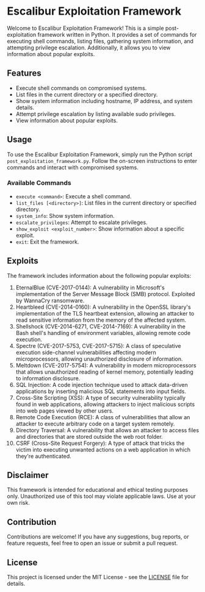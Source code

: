 # Escalibur Exploitation Framework

Welcome to Escalibur Exploitation Framework! This is a simple post-exploitation framework written in Python. It provides a set of commands for executing shell commands, listing files, gathering system information, and attempting privilege escalation. Additionally, it allows you to view information about popular exploits.

## Features

- Execute shell commands on compromised systems.
- List files in the current directory or a specified directory.
- Show system information including hostname, IP address, and system details.
- Attempt privilege escalation by listing available sudo privileges.
- View information about popular exploits.

## Usage

To use the Escalibur Exploitation Framework, simply run the Python script `post_exploitation_framework.py`. Follow the on-screen instructions to enter commands and interact with compromised systems.

### Available Commands

- `execute <command>`: Execute a shell command.
- `list_files [<directory>]`: List files in the current directory or specified directory.
- `system_info`: Show system information.
- `escalate_privileges`: Attempt to escalate privileges.
- `show_exploit <exploit_number>`: Show information about a specific exploit.
- `exit`: Exit the framework.

## Exploits

The framework includes information about the following popular exploits:

1. EternalBlue (CVE-2017-0144): A vulnerability in Microsoft's implementation of the Server Message Block (SMB) protocol. Exploited by WannaCry ransomware.
2. Heartbleed (CVE-2014-0160): A vulnerability in the OpenSSL library's implementation of the TLS heartbeat extension, allowing an attacker to read sensitive information from the memory of the affected system.
3. Shellshock (CVE-2014-6271, CVE-2014-7169): A vulnerability in the Bash shell's handling of environment variables, allowing remote code execution.
4. Spectre (CVE-2017-5753, CVE-2017-5715): A class of speculative execution side-channel vulnerabilities affecting modern microprocessors, allowing unauthorized disclosure of information.
5. Meltdown (CVE-2017-5754): A vulnerability in modern microprocessors that allows unauthorized reading of kernel memory, potentially leading to information disclosure.
6. SQL Injection: A code injection technique used to attack data-driven applications by inserting malicious SQL statements into input fields.
7. Cross-Site Scripting (XSS): A type of security vulnerability typically found in web applications, allowing attackers to inject malicious scripts into web pages viewed by other users.
8. Remote Code Execution (RCE): A class of vulnerabilities that allow an attacker to execute arbitrary code on a target system remotely.
9. Directory Traversal: A vulnerability that allows an attacker to access files and directories that are stored outside the web root folder.
10. CSRF (Cross-Site Request Forgery): A type of attack that tricks the victim into executing unwanted actions on a web application in which they're authenticated.

## Disclaimer

This framework is intended for educational and ethical testing purposes only. Unauthorized use of this tool may violate applicable laws. Use at your own risk.

## Contribution

Contributions are welcome! If you have any suggestions, bug reports, or feature requests, feel free to open an issue or submit a pull request.

## License

This project is licensed under the MIT License - see the [LICENSE](LICENSE) file for details.
